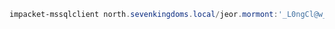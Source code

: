 ```powershell
impacket-mssqlclient north.sevenkingdoms.local/jeor.mormont:'_L0ngCl@w_'@192.168.56.22 -windows-auth
```
